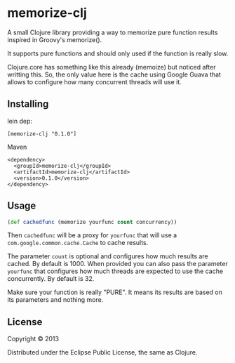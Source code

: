 # memorize-clj

A small Clojure library providing a way to memorize pure function results
inspired in Groovy's memorize().

It supports pure functions and should only used if the function is really slow.

Clojure.core has something like this already (memoize) but noticed
after writting this. So, the only value here is the cache using Google Guava
that allows to configure how many concurrent threads will use it.

## Installing

lein dep:
```
[memorize-clj "0.1.0"]
```
Maven
```
<dependency>
  <groupId>memorize-clj</groupId>
  <artifactId>memorize-clj</artifactId>
  <version>0.1.0</version>
</dependency>
```

## Usage

```Clojure
(def cachedfunc (memorize yourfunc count concurrency))
```

Then `cachedfunc` will be a proxy for `yourfunc` that will use
a `com.google.common.cache.Cache` to cache results.

The parameter `count` is optional and configures how much results
are cached. By default is 1000. When provided you can also pass
the parameter `yourfunc` that configures how much threads are
expected to use the cache concurrently. By default is 32.

Make sure your function is really "PURE". It means its results
are based on its parameters and nothing more.
 
## License

Copyright © 2013

Distributed under the Eclipse Public License, the same as Clojure.
